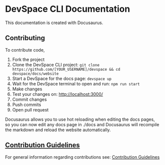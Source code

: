 # DevSpace CLI Documentation
This documentation is created with Docusaurus.

## Contributing
To contribute code,
1. Fork the project
2. Clone the DevSpace CLI project: `git clone https://github.com/[YOUR_USERNAME]/devspace && cd devspace/docs/website`
3. Start a DevSpace for the docs page: `devspace up`
4. Wait for the DevSpace terminal to open and run: `npm run start`
5. Make changes
6. Test your changes on: [http://localhost:3000/](http://localhost:3000/)
7. Commit changes
8. Push commits
9. Open pull request

Docusaurus allows you to use hot reloading when editing the docs pages, so you can now edit any docs page in ./docs and Docusaurus will recompile the markdown and reload the website automatically.

## [Contribution Guidelines](/docs/CONTRIBUTING.md)
For general information regarding contributions see: [Contribution Guidelines](/docs/CONTRIBUTING.md)
